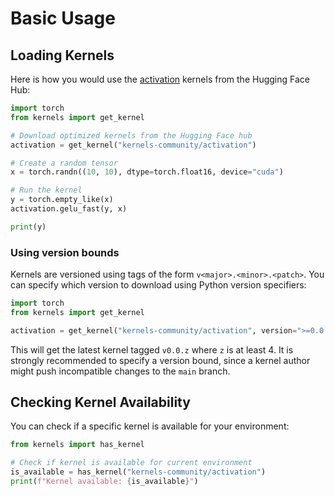 # Basic Usage

## Loading Kernels

Here is how you would use the [activation](https://huggingface.co/kernels-community/activation) kernels from the Hugging Face Hub:

```python
import torch
from kernels import get_kernel

# Download optimized kernels from the Hugging Face hub
activation = get_kernel("kernels-community/activation")

# Create a random tensor
x = torch.randn((10, 10), dtype=torch.float16, device="cuda")

# Run the kernel
y = torch.empty_like(x)
activation.gelu_fast(y, x)

print(y)
```

### Using version bounds

Kernels are versioned using tags of the form `v<major>.<minor>.<patch>`.
You can specify which version to download using Python version specifiers:

```python
import torch
from kernels import get_kernel

activation = get_kernel("kernels-community/activation", version=">=0.0.4,<0.1.0")
```

This will get the latest kernel tagged `v0.0.z` where `z` is at least 4. It
is strongly recommended to specify a version bound, since a kernel author
might push incompatible changes to the `main` branch.

## Checking Kernel Availability

You can check if a specific kernel is available for your environment:

```python
from kernels import has_kernel

# Check if kernel is available for current environment
is_available = has_kernel("kernels-community/activation")
print(f"Kernel available: {is_available}")
```
